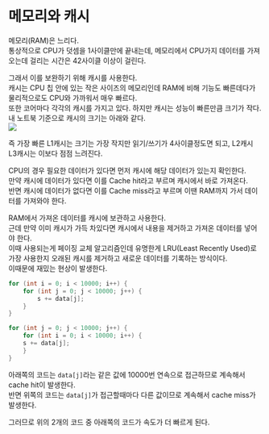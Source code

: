 # 메모리와 캐시

메모리(RAM)은 느리다.  
통상적으로 CPU가 덧셈을 1사이클만에 끝내는데, 메모리에서 CPU가지 데이터를 가져오는데 걸리는 시간은 42사이클 이상이 걸린다.  

그래서 이를 보완하기 위해 캐시를 사용한다.  
캐시는 CPU 칩 안에 있는 작은 사이즈의 메모리인데 RAM에 비해 기능도 빠른데다가 물리적으로도 CPU와 가까워서 매우 빠르다.  
또한 코어마다 각각의 캐시를 가지고 있다.
하지만 캐시는 성능이 빠른만큼 크기가 작다.  
내 노트북 기준으로 캐시의 크기는 아래와 같다.  
![](https://blog.kakaocdn.net/dn/NUVz5/btsIzx2uu2f/qReVgnogSLXUMFUyNPi171/img.png)

즉 가장 빠른 L1캐시는 크기는 가장 작지만 읽기/쓰기가 4사이클정도면 되고, L2캐시 L3캐시는 이보다 점점 느려진다.  

CPU의 경우 필요한 데이터가 있다면 먼저 캐시에 해당 데이터가 있는지 확인한다.  
만약 캐시에 데이터가 있다면 이를 Cache hit라고 부르며 캐시에서 바로 가져온다.  
반면 캐시에 데이터가 없다면 이를 Cache miss라고 부르며 이땐 RAM까지 가서 데이터를 가져와야 한다.  

RAM에서 가져온 데이터를 캐시에 보관하고 사용한다.  
근데 만약 이미 캐시가 가득 차있다면 캐시에서 내용을 제거하고 가져온 데이터를 넣어야 한다.  
이때 사용되는게 페이징 교체 알고리즘인데 유명한게 LRU(Least Recently Used)로 가장 사용한지 오래된 캐시를 제거하고 새로운 데이터를 기록하는 방식이다.  
이때문에 재밌는 현상이 발생한다.  
```C++
for (int i = 0; i < 10000; i++) {
    for (int j = 0; j < 10000; j++) {
        s += data[j];
    }
}
```

```C++
for (int j = 0; j < 10000; j++) {
    for (int i = 0; i < 10000; i++) {
    s += data[j];
    }
}
```

아래쪽의 코드는 `data[j]`라는 같은 값에 10000번 연속으로 접근하므로 계속해서 cache hit이 발생한다.  
반면 위쪽의 코드는 `data[j]`가 접근할때마다 다른 값이므로 계속해서 cache miss가 발생한다.  

그러므로 위의 2개의 코드 중 아래쪽의 코드가 속도가 더 빠르게 된다.  